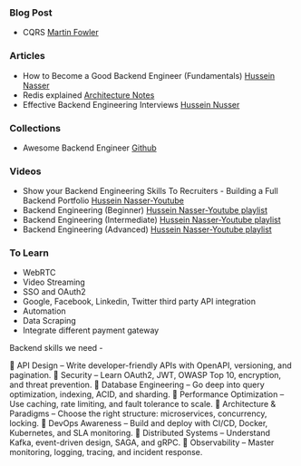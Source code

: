 ### Blog Post
- CQRS [Martin Fowler](https://martinfowler.com/bliki/CQRS.html)

### Articles

- How to Become a Good Backend Engineer (Fundamentals) [Hussein Nasser](https://www.linkedin.com/pulse/how-become-good-backend-engineer-fundamentals-hussein-nasser-9lxmc/)
- Redis explained [Architecture Notes](https://architecturenotes.co/redis/)
- Effective Backend Engineering Interviews [Hussein Nusser](https://medium.com/@hnasr/i-ask-this-question-to-every-backend-engineer-i-interview-8dd972648bb8)

### Collections

- Awesome Backend Engineer [Github](https://github.com/zhashkevych/awesome-backend)

### Videos

- Show your Backend Engineering Skills To Recruiters - Building a Full Backend Portfolio [Hussein Nasser-Youtube](https://youtu.be/nIracKeqsFk?si=d3hHNN6wToAtjW5A)
- Backend Engineering (Beginner) [Hussein Nasser-Youtube playlist](https://youtube.com/playlist?list=PLQnljOFTspQUNnO4p00ua_C5mKTfldiYT&si=HVVbpKHoTcqIY_pO)
- Backend Engineering (Intermediate) [Hussein Nasser-Youtube playlist](https://youtube.com/playlist?list=PLQnljOFTspQWGuRmwojJ6LiV0ejm6eOcs&si=VpaNqL6jANcRM8rW)
- Backend Engineering (Advanced) [Hussein Nasser-Youtube playlist](https://youtube.com/playlist?list=PLQnljOFTspQUybacGRk1b_p13dgI-SmcZ&si=RwQ-zZ2Kj6YxO---)

### To Learn
- WebRTC
- Video Streaming
- SSO and OAuth2
- Google, Facebook, Linkedin, Twitter third party API integration
- Automation
- Data Scraping
- Integrate different payment gateway

Backend skills we need - 

🔹 API Design – Write developer-friendly APIs with OpenAPI, versioning, and pagination.
🔹 Security – Learn OAuth2, JWT, OWASP Top 10, encryption, and threat prevention.
🔹 Database Engineering – Go deep into query optimization, indexing, ACID, and sharding.
🔹 Performance Optimization – Use caching, rate limiting, and fault tolerance to scale.
🔹 Architecture & Paradigms – Choose the right structure: microservices, concurrency, locking.
🔹 DevOps Awareness – Build and deploy with CI/CD, Docker, Kubernetes, and SLA monitoring.
🔹 Distributed Systems – Understand Kafka, event-driven design, SAGA, and gRPC.
🔹 Observability – Master monitoring, logging, tracing, and incident response.